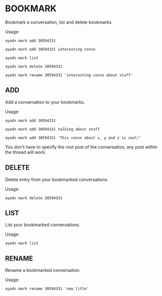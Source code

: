 # BOOKMARK

Bookmark a conversation, list and delete bookmarks.

Usage:

`ayadn mark add 30594331`

`ayadn mark add 30594331 interesting convo`

`ayadn mark list`

`ayadn mark delete 30594331`

`ayadn mark rename 30594331 'interesting convo about stuff'`

## ADD

Add a conversation to your bookmarks.

Usage:

`ayadn mark add 30594331`

`ayadn mark add 30594331 talking about stuff`

`ayadn mark add 30594331 'This convo about x, y and z is cool!'`

You don't have to specify the root post of the conversation, any post within the thread will work.

## DELETE

Delete entry from your bookmarked conversations.

Usage:

`ayadn mark delete 30594331`

## LIST

List your bookmarked conversations.

Usage:

`ayadn mark list`

## RENAME

Rename a bookmarked conversation.

Usage:

`ayadn mark rename 30594331 'new title'`
